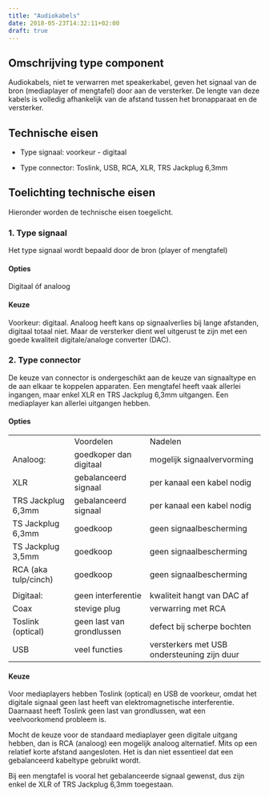 ```yaml
---
title: "Audiokabels"
date: 2018-05-23T14:32:11+02:00
draft: true
---
```


## Omschrijving type component

Audiokabels, niet te verwarren met speakerkabel, geven het signaal van de bron
(mediaplayer of mengtafel) door aan de versterker. De lengte van deze kabels is
volledig afhankelijk van de afstand tussen het bronapparaat en de versterker.

## Technische eisen

* Type signaal: voorkeur - digitaal

* Type connector: Toslink, USB, RCA, XLR, TRS Jackplug 6,3mm

## Toelichting technische eisen

Hieronder worden de technische eisen toegelicht. 

### 1. Type signaal

Het type signaal wordt bepaald door de bron (player of mengtafel)

#### Opties

Digitaal óf analoog

#### Keuze

Voorkeur: digitaal. Analoog heeft kans op signaalverlies bij lange afstanden,
digitaal totaal niet. Maar de versterker dient wel uitgerust te zijn met een
goede kwaliteit digitale/analoge converter (DAC).

### 2. Type connector

De keuze van connector is ondergeschikt aan de keuze van signaaltype en de aan
elkaar te koppelen apparaten. Een mengtafel heeft vaak allerlei ingangen, maar
enkel XLR en TRS Jackplug 6,3mm uitgangen. Een mediaplayer kan allerlei
uitgangen hebben.

#### Opties

<table>
  <tr>
    <td></td>
    <td>Voordelen</td>
    <td>Nadelen</td>
  </tr>
  <tr>
    <td>Analoog:</td>
    <td>goedkoper dan digitaal</td>
    <td>mogelijk signaalvervorming</td>
  </tr>
  <tr>
    <td>XLR</td>
    <td>gebalanceerd signaal</td>
    <td>per kanaal een kabel nodig</td>
  </tr>
  <tr>
    <td>TRS Jackplug 6,3mm</td>
    <td>gebalanceerd signaal</td>
    <td>per kanaal een kabel nodig</td>
  </tr>
  <tr>
    <td>TS Jackplug 6,3mm</td>
    <td>goedkoop</td>
    <td>geen signaalbescherming</td>
  </tr>
  <tr>
    <td>TS Jackplug 3,5mm</td>
    <td>goedkoop</td>
    <td>geen signaalbescherming</td>
  </tr>
  <tr>
    <td>RCA (aka tulp/cinch)</td>
    <td>goedkoop</td>
    <td>geen signaalbescherming</td>
  </tr>
  <tr>
    <td></td>
    <td></td>
    <td></td>
  </tr>
  <tr>
    <td>Digitaal:</td>
    <td>geen interferentie</td>
    <td>kwaliteit hangt van DAC af</td>
  </tr>
  <tr>
    <td>Coax</td>
    <td>stevige plug</td>
    <td>verwarring met RCA</td>
  </tr>
  <tr>
    <td>Toslink (optical)</td>
    <td>geen last van grondlussen</td>
    <td>defect bij scherpe bochten</td>
  </tr>
  <tr>
    <td>USB</td>
    <td>veel functies</td>
    <td>versterkers met USB ondersteuning zijn duur</td>
  </tr>
</table>


#### Keuze

Voor mediaplayers hebben Toslink (optical) en USB de voorkeur, omdat het
digitale signaal geen last heeft van elektromagnetische interferentie. Daarnaast
heeft Toslink geen last van grondlussen, wat een veelvoorkomend probleem is.

Mocht de keuze voor de standaard mediaplayer geen digitale uitgang hebben, dan
is RCA (analoog) een mogelijk analoog alternatief. Mits op een relatief korte
afstand aangesloten. Het is dan niet essentieel dat een gebalanceerd kabeltype
gebruikt wordt. 

Bij een mengtafel is vooral het gebalanceerde signaal gewenst, dus zijn enkel de
XLR of TRS Jackplug 6,3mm toegestaan.
